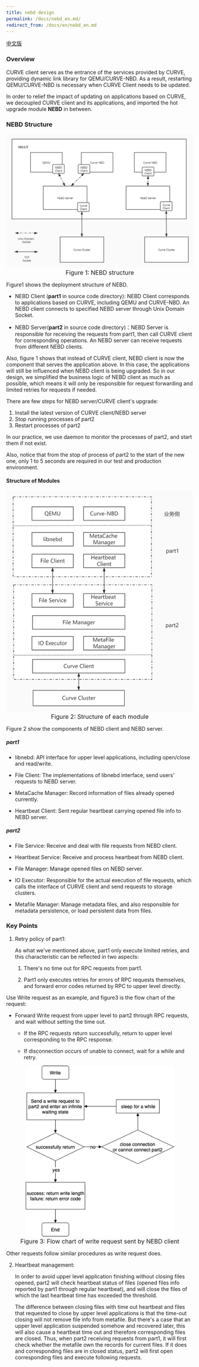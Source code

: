 ```yaml
---
title: nebd design
permalink: /docs/nebd_en.md/
redirect_from: /docs/en/nebd_en.md
---
```


[中文版](../nebd.md)

### Overview

CURVE client serves as the entrance of the services provided by CURVE, providing dynamic link library for QEMU/CURVE-NBD. As a result, restarting QEMU/CURVE-NBD is necessary when CURVE Client needs to be updated.

In order to relief the impact of updating on applications based on CURVE, we decoupled CURVE client and its applications, and imported the hot upgrade module **NEBD** in between.

### NEBD Structure

<p align="center">
    <img src="/assets/img/images/nebd-overview.jpg" alt="nebd-overview" width="650" /><br>
    <font size=3> Figure 1: NEBD structure</font>
</p>

Figure1 shows the deployment structure of NEBD.

- NEBD Client (**part1** in source code directory): NEBD Client corresponds to applications based on CURVE, including QEMU and CURVE-NBD.  An NEBD client connects to specified NEBD server through Unix Domain Socket.

- NEBD Server(**part2** in source code directory)：NEBD Server is responsible for receiving the requests from part1, then call CURVE client for corresponding operations. An NEBD server can receive requests from different NEBD clients.


Also, figure 1 shows that instead of CURVE client, NEBD client is now the component that serves the application above. In this case, the applications will still be influenced when NEBD client is being upgraded. So in our design, we simplified the business logic of NEBD client as much as possible, which means it will only be responsible for request forwarding and limited retries for requests if needed.

There are few steps for NEBD server/CURVE client's upgrade:

1. Install the latest version of CURVE client/NEBD server
2. Stop running processes of part2
3. Restart processes of part2


In our practice, we use daemon to monitor the processes of part2, and start them if not exist.

Also, notice that from the stop of process of part2 to the start of the new one, only 1 to 5 seconds are required in our test and production environment.

#### Structure of Modules

<p align="center">
    <img src="/assets/img/images/nebd-modules.png" alt="nebd-modules" width="500" /><br>
    <font size=3> Figure 2: Structure of each module</font>
</p>

Figure 2 show the components of NEBD client and NEBD server.

##### part1

- libnebd: API interface for upper level applications, including open/close and read/write.

- File Client: The implementations of libnebd interface, send users' requests to NEBD server.

- MetaCache Manager: Record information of files already opened currently.

- Heartbeat Client: Sent regular heartbeat carrying opened file info to NEBD server.


##### part2

- File Service: Receive and deal with file requests from NEBD client.

- Heartbeat Service: Receive and process heartbeat from NEBD client.

- File Manager: Manage opened files on NEBD server.

- IO Executor: Responsible for the actual execution of file requests, which calls the interface of CURVE client and send requests to storage clusters.

- Metafile Manager: Manage metadata files, and also responsible for metadata persistence, or load persistent data from files.


### Key Points

1. Retry policy of part1:

   As what we've mentioned above, part1 only execute limited retries, and this characteristic can be reflected in two aspects:

   1. There's no time out for RPC requests from part1.

   2. Part1 only executes retries for errors of RPC requests themselves, and forward error codes returned by RPC to upper level directly.


Use Write request as an example, and figure3 is the flow chart of the request:

- Forward Write request from upper level to part2 through RPC requests, and wait without setting the time out.

  - If the RPC requests return successfully, return to upper level corresponding to the RPC response.

  - If disconnection occurs of unable to connect, wait for a while and retry.

<p align="center">
    <img src="/assets/img/images/nebd-part1-write-request-en.png" alt="images\nebd-part1-write-request-en" width="400" /><br>
    <font size=3> Figure 3: Flow chart of write request sent by NEBD client</font>
</p>

   Other requests follow similar procedures as write request does.

2. Heartbeat management:

   In order to avoid upper level application finishing without closing files opened, part2 will check heartbeat status of files (opened files info reported by part1 through regular heartbeat), and will close the files of which the last heartbeat time has exceeded the threshold.

   The difference between closing files with time out heartbeat and files that requested to close by upper level applications is that the time-out closing will not remove file info from metafile. But there's a case that an upper level application suspended somehow and recovered later, this will also cause a heartbeat time out and therefore corresponding files are closed. Thus, when part2 receiving requests from part1, it will first check whether the metafile own the records for current files. If it does and corresponding files are in closed status, part2 will first open corresponding files and execute following requests.

